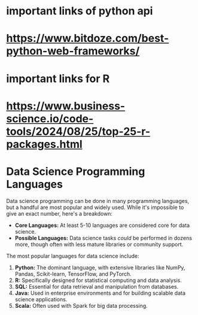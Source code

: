  # important links of python api
 # https://www.bitdoze.com/best-python-web-frameworks/
 # important links for R
 # https://www.business-science.io/code-tools/2024/08/25/top-25-r-packages.html

# Data Science Programming Languages

Data science programming can be done in many programming languages, but a handful are most popular and widely used. While it's impossible to give an exact number, here's a breakdown:

*   **Core Languages:** At least 5-10 languages are considered core for data science.
*   **Possible Languages:** Data science tasks *could* be performed in dozens more, though often with less mature libraries or community support.

The most popular languages for data science include:

1.  **Python:** The dominant language, with extensive libraries like NumPy, Pandas, Scikit-learn, TensorFlow, and PyTorch.
2.  **R:** Specifically designed for statistical computing and data analysis.
3.  **SQL:** Essential for data retrieval and manipulation from databases.
4.  **Java:** Used in enterprise environments and for building scalable data science applications.
5.  **Scala:** Often used with Spark for big data processing.
